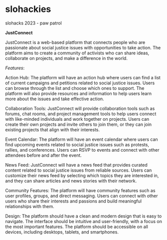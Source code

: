 # slohackies
slohacks 2023 - paw patrol

**JustConnect**

JustConnect is a web-based platform that connects people who are passionate about social justice issues with opportunities to take action. The platform aims to create a community of activists who can share ideas, collaborate on projects, and make a difference in the world.

*Features*:

Action Hub: The platform will have an action hub where users can find a list of current campaigns and petitions related to social justice issues. Users can browse through the list and choose which ones to support. The platform will also provide resources and information to help users learn more about the issues and take effective action.

Collaboration Tools: JustConnect will provide collaboration tools such as forums, chat rooms, and project management tools to help users connect with like-minded individuals and work together on projects. Users can create their own projects and invite others to join them, or they can join existing projects that align with their interests.

Event Calendar: The platform will have an event calendar where users can find upcoming events related to social justice issues such as protests, rallies, and conferences. Users can RSVP to events and connect with other attendees before and after the event.

News Feed: JustConnect will have a news feed that provides curated content related to social justice issues from reliable sources. Users can customize their news feed by selecting which topics they are interested in, and they can share articles and news stories with their network.

Community Features: The platform will have community features such as user profiles, groups, and direct messaging. Users can connect with other users who share their interests and passions and build meaningful relationships with them.

Design: The platform should have a clean and modern design that is easy to navigate. The interface should be intuitive and user-friendly, with a focus on the most important features. The platform should be accessible on all devices, including desktops, tablets, and smartphones.
